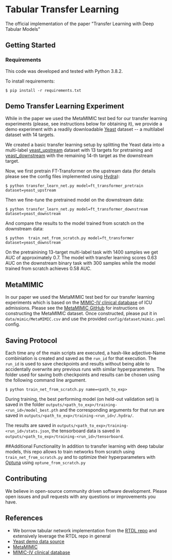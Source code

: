 # Tabular Transfer Learning
The official implementation of the paper "Transfer Learning with Deep Tabular Models"

## Getting Started

### Requirements
This code was developed and tested with Python 3.8.2.

To install requirements:

```$ pip install -r requirements.txt```

## Demo Transfer Learning Experiment
While in the paper we used the MetaMIMIC test bed for our transfer learning experiments (please, see instructions below for obtaining it), we provide a demo experiment with a readily downloadable [Yeast](http://mulan.sourceforge.net/datasets-mlc.html) dataset -- a multilabel dataset with 14 targets.

We created a basic transfer learning setup by splitting the Yeast data into a multi-label [yeast_upstream](data/yeast_upstream) dataset with 13 targets for pretraining and [yeast_downstream](data/yeast_downtream) with the remaining 14-th target as the downstream target.

Now, we first pretrain FT-Transformer on the upstream data (for details please see the config files implemented using [Hydra](https://hydra.cc/docs/intro/)):

```$ python transfer_learn_net.py model=ft_transformer_pretrain dataset=yeast_upstream```

Then we fine-tune the pretrained model on the downstream data:

```$ python transfer_learn_net.py model=ft_transformer_downstream dataset=yeast_downstream```

And compare the results to the model trained from scratch on the downstream data:

```$ python  train_net_from_scratch.py model=ft_transformer dataset=yeast_downstream```

On the pretrainining 13-target multi-label task with 1400 samples we get AUC of approximately 0.7. The model with transfer learning scores 0.63 AUC on the downstream binary task with 300 samples while the model trained from scratch achieves 0.58 AUC.
## MetaMIMIC
In our paper we used the MetaMIMIC test bed for our transfer learning experiments which is based on the [MIMIC-IV clinical database](https://physionet.org/content/mimiciv/1.0/) of ICU admissions. Please see the [MetaMIMIC GitHub](https://github.com/ModelOriented/metaMIMIC) for instructions on constructing the MetaMIMIC dataset. Once constructed, please put it in `data/mimic/MetaMIMIC.csv` and use the provided `config/dataset/mimic.yaml` config.

## Saving Protocol 

Each time any of the main scripts are executed, a hash-like adjective-Name combiniation is created and saved as the `run_id` for that execution. The `run_id` is used to save checkpoints and results without being able to accidentally overwrite any previous runs with similar hyperparameters. The folder used for saving both checkpoints and results can be chosen using the following command line argument.

```$ python train_net_from_scratch.py name=<path_to_exp>```

During training, the best performing model (on held-out validation set) is saved in the folder `outputs/<path_to_exp>/training-<run_id>/model_best.pth` and the corresponding arguments for that run are saved in `outputs/<path_to_exp>/training-<run_id>/.hydra/`. 

The results are saved in `outputs/<path_to_exp>/training-<run_id>/stats.json`, the tensorboard data is saved in `outputs/<path_to_exp>/training-<run_id>/tensorboard`.

##Additional Functionality
In addition to transfer learning with deep tabular models, this repo allows to train networks from scratch using ` train_net_from_scratch.py` and to optimize their hyperparameters with [Optuna](https://optuna.org) using `optune_from_scratch.py`

## Contributing

We believe in open-source community driven software development. Please open issues and pull requests with any questions or improvements you have.

## References
* We borrow tabular network implementation from the [RTDL repo](https://github.com/Yura52/rtdl) and extensively leverage the RTDL repo in general
* [Yeast demo data source](http://mulan.sourceforge.net/datasets-mlc.html)
* [MetaMIMIC](https://github.com/ModelOriented/metaMIMIC)
* [MIMIC-IV clinical database](https://physionet.org/content/mimiciv/1.0/)
